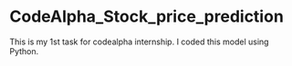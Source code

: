 # CodeAlpha_Stock_price_prediction
 This is my 1st task for codealpha internship.
 I coded this model using Python.
